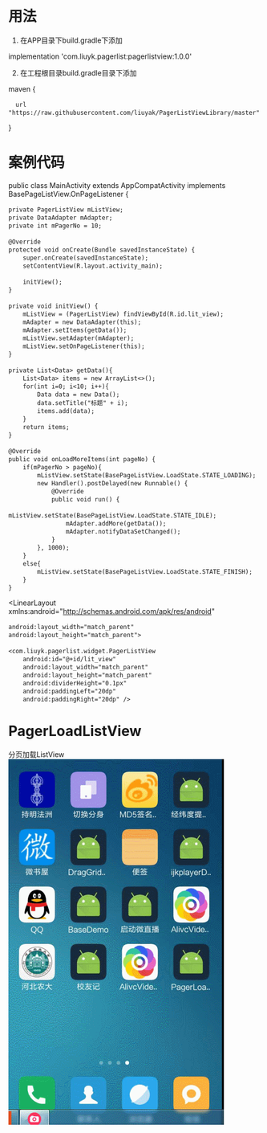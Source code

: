# 用法
1. 在APP目录下build.gradle下添加

implementation 'com.liuyk.pagerlist:pagerlistview:1.0.0'

2. 在工程根目录build.gradle目录下添加

maven {

      url "https://raw.githubusercontent.com/liuyak/PagerListViewLibrary/master"
 
 }

# 案例代码

public class MainActivity extends AppCompatActivity implements BasePageListView.OnPageListener {
    
    private PagerListView mListView;
    private DataAdapter mAdapter;
    private int mPagerNo = 10;

    @Override
    protected void onCreate(Bundle savedInstanceState) {
        super.onCreate(savedInstanceState);
        setContentView(R.layout.activity_main);

        initView();
    }

    private void initView() {
        mListView = (PagerListView) findViewById(R.id.lit_view);
        mAdapter = new DataAdapter(this);
        mAdapter.setItems(getData());
        mListView.setAdapter(mAdapter);
        mListView.setOnPageListener(this);
    }

    private List<Data> getData(){
        List<Data> items = new ArrayList<>();
        for(int i=0; i<10; i++){
            Data data = new Data();
            data.setTitle("标题" + i);
            items.add(data);
        }
        return items;
    }

    @Override
    public void onLoadMoreItems(int pageNo) {
        if(mPagerNo > pageNo){
            mListView.setState(BasePageListView.LoadState.STATE_LOADING);
            new Handler().postDelayed(new Runnable() {
                @Override
                public void run() {
                    mListView.setState(BasePageListView.LoadState.STATE_IDLE);
                    mAdapter.addMore(getData());
                    mAdapter.notifyDataSetChanged();
                }
            }, 1000);
        }
        else{
            mListView.setState(BasePageListView.LoadState.STATE_FINISH);
        }
    }


<LinearLayout xmlns:android="http://schemas.android.com/apk/res/android"

    android:layout_width="match_parent"
    android:layout_height="match_parent">

    <com.liuyk.pagerlist.widget.PagerListView
        android:id="@+id/lit_view"
        android:layout_width="match_parent"
        android:layout_height="match_parent"
        android:dividerHeight="0.1px"
        android:paddingLeft="20dp"
        android:paddingRight="20dp" />

</LinearLayout>


# PagerLoadListView
分页加载ListView
![image](Screenshots.gif)
